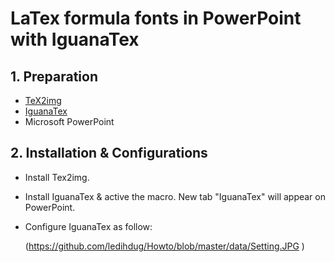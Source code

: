 # LaTex formula fonts in PowerPoint with IguanaTex
## 1. Preparation
* [TeX2img](https://github.com/abenori/TeX2img)
* [IguanaTex](http://www.jonathanleroux.org/software/iguanatex/)
* Microsoft PowerPoint

## 2. Installation & Configurations
* Install Tex2img.
* Install IguanaTex & active the macro. New tab "IguanaTex" will appear on PowerPoint.
* Configure IguanaTex as follow: 

    (https://github.com/ledihdug/Howto/blob/master/data/Setting.JPG )


